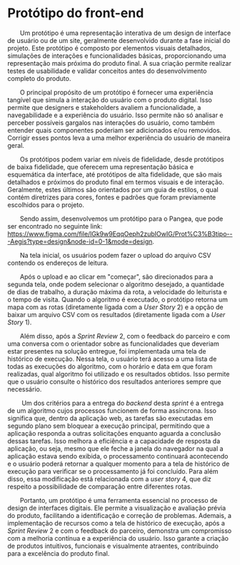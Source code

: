# Protótipo do front-end

&emsp;&emsp;Um protótipo é uma representação interativa de um design de interface de usuário ou de um site, geralmente desenvolvido durante a fase inicial do projeto. Este protótipo é composto por elementos visuais detalhados, simulações de interações e funcionalidades básicas, proporcionando uma representação mais próxima do produto final. A sua criação permite realizar testes de usabilidade e validar conceitos antes do desenvolvimento completo do produto.

&emsp;&emsp;O principal propósito de um protótipo é fornecer uma experiência tangível que simula a interação do usuário com o produto digital. Isso permite que designers e stakeholders avaliem a funcionalidade, a navegabilidade e a experiência do usuário. Isso permite não só analisar e perceber possíveis gargalos nas interações do usuário, como também entender quais componentes poderiam ser adicionados e/ou removidos. Corrigir esses pontos leva a uma melhor experiência do usuário de maneira geral.

&emsp;&emsp;Os protótipos podem variar em níveis de fidelidade, desde protótipos de baixa fidelidade, que oferecem uma representação básica e esquemática da interface, até protótipos de alta fidelidade, que são mais detalhados e próximos do produto final em termos visuais e de interação. Geralmente, estes últimos são orientados por um guia de estilos, o qual contém diretrizes para cores, fontes e padrões que foram previamente escolhidos para o projeto.

&emsp;&emsp;Sendo assim, desenvolvemos um protótipo para o Pangea, que pode ser encontrado no seguinte link: https://www.figma.com/file/lGk9w9EqqOeph2zubIOwIG/Prot%C3%B3tipo---Aegis?type=design&node-id=0-1&mode=design. 

&emsp;&emsp;Na tela inicial, os usuários podem fazer o upload do arquivo CSV contendo os endereços de leitura. 

&emsp;&emsp;Após o upload e ao clicar em "começar", são direcionados para a segunda tela, onde podem selecionar o algoritmo desejado, a quantidade de dias de trabalho, a duração máxima da rota, a velocidade do leiturista e o tempo de visita. Quando o algoritmo é executado, o protótipo retorna um mapa com as rotas (diretamente ligada com a _User Story_ 2) e a opção de baixar um arquivo CSV com os resultados (diretamente ligada com a _User Story_ 1).

&emsp;&emsp;Além disso, após a _Sprint Review_ 2, com o feedback do parceiro e com uma conversa com o orientador sobre as funcionalidades que deveriam estar presentes na solução entregue, foi implementada uma tela de histórico de execução. Nessa tela, o usuário terá acesso a uma lista de todas as execuções do algoritmo, com o horário e data em que foram realizadas, qual algoritmo foi utilizado e os resultados obtidos. Isso permite que o usuário consulte o histórico dos resultados anteriores sempre que necessário.

&emsp;&emsp; Um dos critérios para a entrega do _backend_ desta _sprint_ é a entrega de um algoritmo cujos processos funcionem de forma assíncrona. Isso significa que, dentro da aplicação web, as tarefas são executadas em segundo plano sem bloquear a execução principal, permitindo que a aplicação responda a outras solicitações enquanto aguarda a conclusão dessas tarefas. Isso melhora a eficiência e a capacidade de resposta da aplicação, ou seja, mesmo que ele feche a janela do navegador na qual a aplicação estava sendo exibida, o processamento continuará acontecendo e o usuário poderá retornar a qualquer momento para a tela de histórico de execução para verificar se o processamento já foi concluído. Para além disso, essa modificação está relacionada com a _user story_ 4, que diz respeito a possibilidade de comparação entre diferentes rotas.

&emsp;&emsp;Portanto, um protótipo é uma ferramenta essencial no processo de design de interfaces digitais. Ele permite a visualização e avaliação prévia do produto, facilitando a identificação e correção de problemas. Ademais, a implementação de recursos como a tela de histórico de execução, após a _Sprint Review_ 2 e com o feedback do parceiro, demonstra um compromisso com a melhoria contínua e a experiência do usuário. Isso garante a criação de produtos intuitivos, funcionais e visualmente atraentes, contribuindo para a excelência do produto final.

